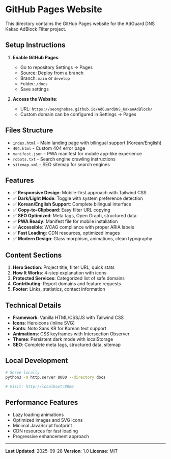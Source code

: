 # GitHub Pages Website

This directory contains the GitHub Pages website for the AdGuard DNS Kakao AdBlock Filter project.

## Setup Instructions

1. **Enable GitHub Pages**:
   - Go to repository Settings → Pages
   - Source: Deploy from a branch
   - Branch: `main` or `develop`
   - Folder: `/docs`
   - Save settings

2. **Access the Website**:
   - URL: `https://seonghobae.github.io/AdGuardDNS_KakaoAdBlock/`
   - Custom domain can be configured in Settings → Pages

## Files Structure

- `index.html` - Main landing page with bilingual support (Korean/English)
- `404.html` - Custom 404 error page
- `manifest.json` - PWA manifest for mobile app-like experience
- `robots.txt` - Search engine crawling instructions
- `sitemap.xml` - SEO sitemap for search engines

## Features

- ✅ **Responsive Design**: Mobile-first approach with Tailwind CSS
- ✅ **Dark/Light Mode**: Toggle with system preference detection
- ✅ **Korean/English Support**: Complete bilingual interface
- ✅ **Copy-to-Clipboard**: Easy filter URL copying
- ✅ **SEO Optimized**: Meta tags, Open Graph, structured data
- ✅ **PWA Ready**: Manifest file for mobile installation
- ✅ **Accessible**: WCAG compliance with proper ARIA labels
- ✅ **Fast Loading**: CDN resources, optimized images
- ✅ **Modern Design**: Glass morphism, animations, clean typography

## Content Sections

1. **Hero Section**: Project title, filter URL, quick stats
2. **How It Works**: 4-step explanation with icons
3. **Protected Services**: Categorized list of safe domains
4. **Contributing**: Report domains and feature requests
5. **Footer**: Links, statistics, contact information

## Technical Details

- **Framework**: Vanilla HTML/CSS/JS with Tailwind CSS
- **Icons**: Heroicons (inline SVG)
- **Fonts**: Noto Sans KR for Korean text support
- **Animations**: CSS keyframes with Intersection Observer
- **Theme**: Persistent dark mode with localStorage
- **SEO**: Complete meta tags, structured data, sitemap

## Local Development

```bash
# Serve locally
python3 -m http.server 8000 --directory docs

# Visit: http://localhost:8000
```

## Performance Features

- Lazy loading animations
- Optimized images and SVG icons
- Minimal JavaScript footprint
- CDN resources for fast loading
- Progressive enhancement approach

---

**Last Updated**: 2025-09-28
**Version**: 1.0
**License**: MIT